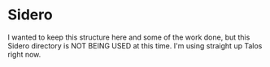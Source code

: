 # Sidero

I wanted to keep this structure here and some of the work done, but this Sidero directory is NOT BEING USED at this time.  I'm using straight up Talos right now.